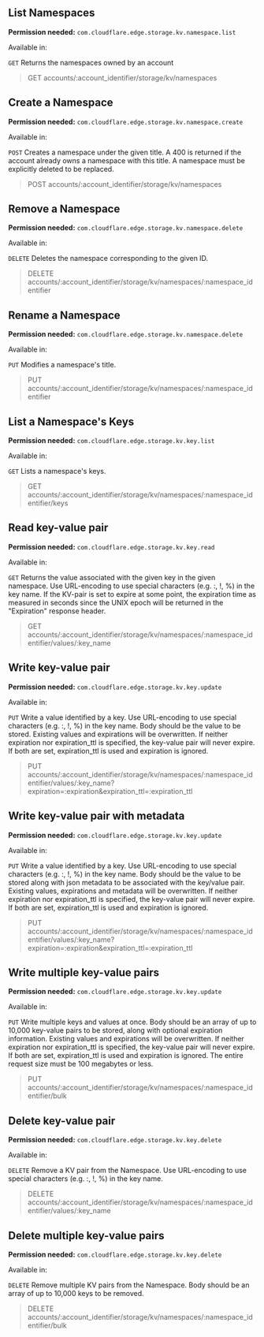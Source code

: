 ## List Namespaces

**Permission needed:** `com.cloudflare.edge.storage.kv.namespace.list`

Available in:



`GET` Returns the namespaces owned by an account

> GET accounts/:account_identifier/storage/kv/namespaces


## Create a Namespace

**Permission needed:** `com.cloudflare.edge.storage.kv.namespace.create`

Available in:



`POST` Creates a namespace under the given title. A 400 is returned if the account already owns a namespace with this title. A namespace must be explicitly deleted to be replaced.

> POST accounts/:account_identifier/storage/kv/namespaces


## Remove a Namespace

**Permission needed:** `com.cloudflare.edge.storage.kv.namespace.delete`

Available in:



`DELETE` Deletes the namespace corresponding to the given ID.

> DELETE accounts/:account_identifier/storage/kv/namespaces/:namespace_identifier


## Rename a Namespace

**Permission needed:** `com.cloudflare.edge.storage.kv.namespace.delete`

Available in:



`PUT` Modifies a namespace's title.

> PUT accounts/:account_identifier/storage/kv/namespaces/:namespace_identifier


## List a Namespace's Keys

**Permission needed:** `com.cloudflare.edge.storage.kv.key.list`

Available in:



`GET` Lists a namespace's keys.

> GET accounts/:account_identifier/storage/kv/namespaces/:namespace_identifier/keys


## Read key-value pair

**Permission needed:** `com.cloudflare.edge.storage.kv.key.read`

Available in:



`GET` Returns the value associated with the given key in the given namespace. Use URL-encoding to use special characters (e.g. :, !, %) in the key name. If the KV-pair is set to expire at some point, the expiration time as measured in seconds since the UNIX epoch will be returned in the "Expiration" response header.

> GET accounts/:account_identifier/storage/kv/namespaces/:namespace_identifier/values/:key_name


## Write key-value pair

**Permission needed:** `com.cloudflare.edge.storage.kv.key.update`

Available in:



`PUT` Write a value identified by a key. Use URL-encoding to use special characters (e.g. :, !, %) in the key name. Body should be the value to be stored. Existing values and expirations will be overwritten. If neither expiration nor expiration_ttl is specified, the key-value pair will never expire. If both are set, expiration_ttl is used and expiration is ignored.

> PUT accounts/:account_identifier/storage/kv/namespaces/:namespace_identifier/values/:key_name?expiration=:expiration&expiration_ttl=:expiration_ttl


## Write key-value pair with metadata

**Permission needed:** `com.cloudflare.edge.storage.kv.key.update`

Available in:



`PUT` Write a value identified by a key. Use URL-encoding to use special characters (e.g. :, !, %) in the key name. Body should be the value to be stored along with json metadata to be associated with the key/value pair. Existing values, expirations and metadata will be overwritten. If neither expiration nor expiration_ttl is specified, the key-value pair will never expire. If both are set, expiration_ttl is used and expiration is ignored.

> PUT accounts/:account_identifier/storage/kv/namespaces/:namespace_identifier/values/:key_name?expiration=:expiration&expiration_ttl=:expiration_ttl


## Write multiple key-value pairs

**Permission needed:** `com.cloudflare.edge.storage.kv.key.update`

Available in:



`PUT` Write multiple keys and values at once. Body should be an array of up to 10,000 key-value pairs to be stored, along with optional expiration information. Existing values and expirations will be overwritten. If neither expiration nor expiration_ttl is specified, the key-value pair will never expire. If both are set, expiration_ttl is used and expiration is ignored. The entire request size must be 100 megabytes or less.

> PUT accounts/:account_identifier/storage/kv/namespaces/:namespace_identifier/bulk


## Delete key-value pair

**Permission needed:** `com.cloudflare.edge.storage.kv.key.delete`

Available in:



`DELETE` Remove a KV pair from the Namespace. Use URL-encoding to use special characters (e.g. :, !, %) in the key name.

> DELETE accounts/:account_identifier/storage/kv/namespaces/:namespace_identifier/values/:key_name


## Delete multiple key-value pairs

**Permission needed:** `com.cloudflare.edge.storage.kv.key.delete`

Available in:



`DELETE` Remove multiple KV pairs from the Namespace. Body should be an array of up to 10,000 keys to be removed.

> DELETE accounts/:account_identifier/storage/kv/namespaces/:namespace_identifier/bulk
